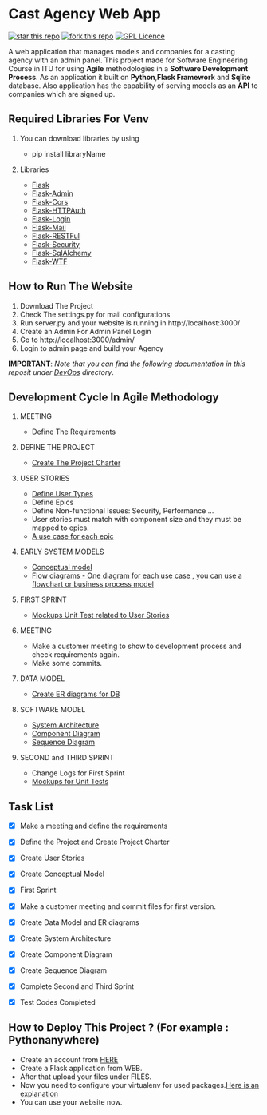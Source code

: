 # Cast Agency Web App 
[![star this repo](http://githubbadges.com/star.svg?user=uysalemre&repo=Python-Flask-Sqlite-RestApi-WebApp&style=default)](https://github.com/uysalemre/Python-Flask-Sqlite-RestApi-WebApp)
[![fork this repo](http://githubbadges.com/fork.svg?user=uysalemre&repo=Python-Flask-Sqlite-RestApi-WebApp&style=default)](https://github.com/uysalemre/Python-Flask-Sqlite-RestApi-WebApp/fork)
[![GPL Licence](https://badges.frapsoft.com/os/gpl/gpl.png?v=103)](https://opensource.org/licenses/GPL-3.0/)

A web application that manages models and companies for a casting agency with an admin panel. This project made for 
Software Engineering Course in ITU for using **Agile** methodologies in a **Software Development Process**. As an application
it built on **Python**,**Flask Framework** and **Sqlite** database. Also application has the capability of serving models as an **API** to companies which are signed up.

## Required Libraries For Venv 

1. You can download libraries by using 
   - pip install libraryName
   
2. Libraries
   - [Flask](http://flask.pocoo.org)
   - [Flask-Admin](http://flask.pocoo.org)
   - [Flask-Cors](https://flask-cors.readthedocs.io/en/latest/)
   - [Flask-HTTPAuth](https://flask-httpauth.readthedocs.io/en/latest/)
   - [Flask-Login](https://flask-login.readthedocs.io/en/latest/)
   - [Flask-Mail](https://flask-mail.readthedocs.io/en/latest/)
   - [Flask-RESTFul](https://flask-restful.readthedocs.io/en/latest/)
   - [Flask-Security](https://flask-security.readthedocs.io/en/latest/)
   - [Flask-SqlAlchemy](https://flask-sqlalchemy.readthedocs.io/en/latest/)
   - [Flask-WTF](https://flask-wtf.readthedocs.io/en/latest/)
   
## How to Run The Website

1. Download The Project
2. Check The settings.py for mail configurations
3. Run server.py and your website is running in http://localhost:3000/
4. Create an Admin For Admin Panel Login 
5. Go to http://localhost:3000/admin/
6. Login to admin page and build your Agency 

**IMPORTANT**: *Note that you can find the following documentation in this reposit under [DevOps](DevOps/) directory*.

## Development Cycle In Agile Methodology

1. MEETING
   - Define The Requirements
   
2. DEFINE THE PROJECT
   - [Create The Project Charter](DevOps/projectCharter.pdf)
   
3. USER STORIES
   - [Define User Types](DevOps/chart.jpeg)
   - Define Epics
   - Define Non-functional Issues: Security, Performance ...
   - User stories must match with component size and they must be mapped to epics.
   - [A use case for each epic](DevOps/useCase.png)

4. EARLY SYSTEM MODELS
   - [Conceptual model](DevOps/dataFlow.png)
   - [Flow diagrams - One diagram for each use case , you can use a flowchart or business process model](DevOps/secondFlowChart.PNG)

5. FIRST SPRINT
   - [Mockups Unit Test related to User Stories](DevOps/mockups.bmpr)
   
6. MEETING
   - Make a customer meeting to show to development process and check requirements again.
   - Make some commits.
  
7. DATA MODEL
   - [Create ER diagrams for DB](DevOps/erDiagram.png)
   
8. SOFTWARE MODEL
   - [System Architecture](https://github.com/uysalemre/CastAgencyWebApp/blob/master/DevOps/System%20Architecture.png)
   - [Component Diagram](DevOps/componentDiagram.jpeg)
   - [Sequence Diagram](DevOps/communicationDiagram.PNG)
   
9. SECOND and THIRD SPRINT
   - Change Logs for First Sprint
   - [Mockups for Unit Tests](DevOps/unit%20test%20mockups/)
   
  
  
## Task List 
   - [x] Make a meeting and define the requirements
   - [x] Define the Project and Create Project Charter
   - [x] Create User Stories
   - [x] Create Conceptual Model
   - [x] First Sprint 
   - [x] Make a customer meeting and commit files for first version.
   - [x] Create Data Model and ER diagrams
   - [x] Create System Architecture
   - [x] Create Component Diagram
   - [x] Create Sequence Diagram
   - [x] Complete Second and Third Sprint
   - [x] Test Codes Completed 
   

## How to Deploy This Project ? (For example : Pythonanywhere)
   - Create an account from [HERE](https://pythonanywhere.com/)
   - Create a Flask application from WEB.
   - After that upload your files under FILES.
   - Now you need to configure your virtualenv for used packages.[Here is an explanation](https://help.pythonanywhere.com/pages/Virtualenvs/)
   - You can use your website now. 
   





 
